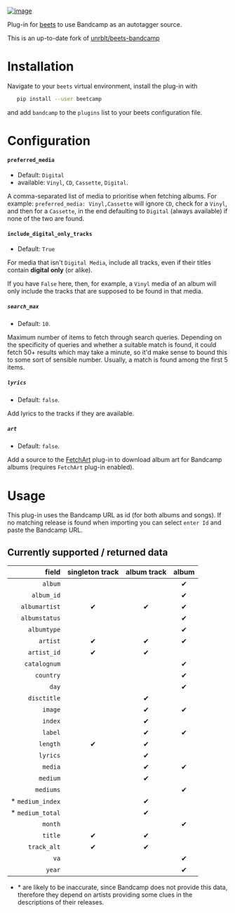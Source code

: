 [![image](http://img.shields.io/pypi/v/beetcamp.svg)](https://pypi.python.org/pypi/beetcamp)

Plug-in for [beets](https://github.com/beetbox/beets) to use Bandcamp as
an autotagger source.

This is an up-to-date fork of [unrblt/beets-bandcamp](https://github.com/unrblt/beets-bandcamp)

# Installation

Navigate to your `beets` virtual environment, install the plug-in with

```bash
   pip install --user beetcamp
```

and add `bandcamp` to the `plugins` list to your beets configuration file.


# Configuration

#### `preferred_media`

- Default: `Digital`
- available: `Vinyl`, `CD`, `Cassette`, `Digital`.

A comma-separated list of media to prioritise when
fetching albums. For example: `preferred_media: Vinyl,Cassette`
will ignore `CD`, check for a `Vinyl`, and then for a `Cassette`, in the end
defaulting to `Digital` (always available) if none of the two are found.

#### `include_digital_only_tracks`

- Default: `True`

For media that isn't `Digital Media`, include all tracks, even if their titles
contain **digital only** (or alike).

If you have `False` here, then, for example, a `Vinyl` media of an album will
only include the tracks that are supposed to be found in that media.

##### `search_max`

- Default: `10`.

Maximum number of items to fetch through search queries. Depending on the
specificity of queries and whether a suitable match is found, it could
fetch 50+ results which may take a minute, so it'd make sense to bound
this to some sort of sensible number. Usually, a match is found among the first 5 items.

##### `lyrics`

- Default: `false`.

Add lyrics to the tracks if they are available.

##### `art`

- Default: `false`.

Add a source to the [FetchArt](http://beets.readthedocs.org/en/latest/plugins/fetchart.html)
plug-in to download album art for Bandcamp albums (requires `FetchArt` plug-in enabled).

# Usage

This plug-in uses the Bandcamp URL as id (for both albums and songs). If no matching
release is found when importing you can select `enter Id` and paste the Bandcamp URL.

## Currently supported / returned data

| field            | singleton track | album track | album |
|-----------------:|:---------------:|:-----------:|:-----:|
| `album`          |                 |             | ✔     |
| `album_id`       |                 |             | ✔     |
| `albumartist`    | ✔               | ✔           | ✔     |
| `albumstatus`    |                 |             | ✔     |
| `albumtype`      |                 |             | ✔     |
| `artist`         | ✔               | ✔           | ✔     |
| `artist_id`      | ✔               | ✔           |       |
| `catalognum`     |                 |             | ✔     |
| `country`        |                 |             | ✔     |
| `day`            |                 |             | ✔     |
| `disctitle`      |                 | ✔           |       |
| `image`          |                 | ✔           | ✔     |
| `index`          |                 | ✔           |       |
| `label`          |                 | ✔           | ✔     |
| `length`         | ✔               | ✔           |       |
| `lyrics`         |                 | ✔           |       |
| `media`          |                 | ✔           | ✔     |
| `medium`         |                 | ✔           |       |
| `mediums`        |                 |             | ✔     |
| * `medium_index` |                 | ✔           |       |
| * `medium_total` |                 | ✔           |       |
| `month`          |                 |             | ✔     |
| `title`          | ✔               | ✔           |       |
| `track_alt`      | ✔               | ✔           |       |
| `va`             |                 |             | ✔     |
| `year`           |                 |             | ✔     |

* \* are likely to be inaccurate, since Bandcamp does not provide this data,
  therefore they depend on artists providing some clues in the descriptions of
  their releases.
